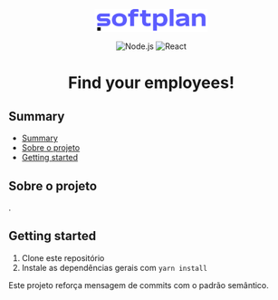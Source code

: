 <p align="center">
  <img alt="logo da softplan" src="src/assets/image/logo-softplan.png" width="200px">
</p>

<p align="center">
  <img src="https://img.shields.io/badge/Node.js-14.17.6-brightgreen" alt="Node.js">
  <img src="https://img.shields.io/badge/React-18.1.0-blue" alt="React">
</p>

<h1 align="center">Find your employees!</h1>

## Summary

- [Summary](#summary)
- [Sobre o projeto](#sobre-o-projeto)
- [Getting started](#getting-started)

## Sobre o projeto

<p align="justify">.
</p>


## Getting started

1. Clone este repositório
2. Instale as dependências gerais com `yarn install`

Este projeto reforça mensagem de commits com o padrão semântico.

